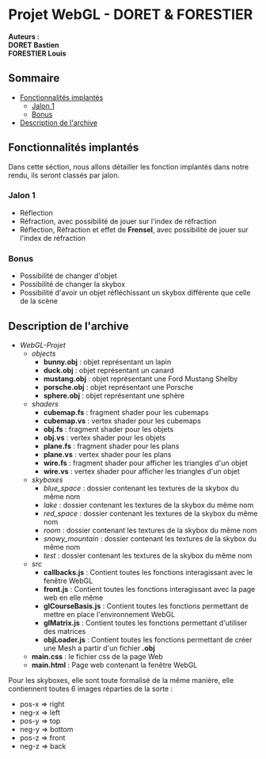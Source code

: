 # Projet WebGL - DORET & FORESTIER <!-- omit in toc -->

**Auteurs : \
DORET Bastien \
FORESTIER Louis**

## Sommaire <!-- omit in toc -->

- [Fonctionnalités implantés](#fonctionnalités-implantés)
  - [Jalon 1](#jalon-1)
  - [Bonus](#bonus)
- [Description de l'archive](#description-de-larchive)

## Fonctionnalités implantés

Dans cette séction, nous allons détailler les fonction implantés dans notre rendu, ils seront classés par jalon.

### Jalon 1

- Réflection
- Réfraction, avec possibilité de jouer sur l'index de réfraction
- Réflection, Réfraction et effet de **Frensel**, avec possibilité de jouer sur l'index de réfraction

### Bonus

- Possibilité de changer d'objet
- Possibilité de changer la skybox
- Possibilité d'avoir un objet réfléchissant un skybox différente que celle de la scène

## Description de l'archive

- *WebGL-Projet*
  - *objects*
    - **bunny.obj** : objet représentant un lapin
    - **duck.obj** : objet représentant un canard
    - **mustang.obj** : objet représentant une Ford Mustang Shelby
    - **porsche.obj** : objet représentant une Porsche
    - **sphere.obj** : objet représentant une sphère
  - *shaders*
    - **cubemap.fs** : fragment shader pour les cubemaps
    - **cubemap.vs** : vertex shader pour les cubemaps
    - **obj.fs** : fragment shader pour les objets
    - **obj.vs** : vertex shader pour les objets
    - **plane.fs** : fragment shader pour les plans
    - **plane.vs** : vertex shader pour les plans
    - **wire.fs** : fragment shader pour afficher les triangles d'un objet
    - **wire.vs** : vertex shader pour afficher les triangles d'un objet
  - *skyboxes*
    - *blue_space* : dossier contenant les textures de la skybox du même nom
    - *lake* : dossier contenant les textures de la skybox du même nom
    - *red_space* : dossier contenant les textures de la skybox du même nom
    - *room* : dossier contenant les textures de la skybox du même nom
    - *snowy_mountain* : dossier contenant les textures de la skybox du même nom
    - *test* : dossier contenant les textures de la skybox du même nom
  - *src*
    - **callbacks.js** : Contient toutes les fonctions interagissant avec le fenêtre WebGL
    - **front.js** : Contient toutes les fonctions interagissant avec la page web en elle même
    - **glCourseBasis.js** : Contient toutes les fonctions permettant de mettre en place l'environnement WebGL
    - **glMatrix.js** : Contient toutes les fonctions permettant d'utiliser des matrices
    - **objLoader.js** : Contient toutes les fonctions permettant de créer une Mesh a partir d'un fichier **.obj**
  - **main.css** : le fichier css de la page Web
  - **main.html** : Page web contenant la fenêtre WebGL

Pour les skyboxes, elle sont toute formalisé de la même manière, elle contiennent toutes 6 images réparties de la sorte :
- pos-x => right
- neg-x => left
- pos-y  => top
- neg-y => bottom
- pos-z => front
- neg-z => back